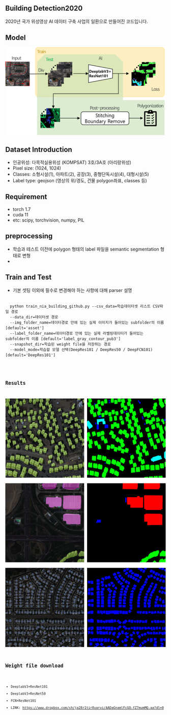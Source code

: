 ## Building Detection2020
2020년 국가 위성영상 AI 데이터 구축 사업의 일환으로 만들어진 코드입니다.

## Model
![전체 모델 구조](./images/model.png)

## Dataset Introduction
- 인공위성: 다목적실용위성 (KOMPSAT) 3호/3A호  (아리랑위성)
- Pixel size: (1024, 1024)
- Classes: 소형시설(1), 아파트(2), 공장(3), 중형단독시설(4), 대형시설(5)
- Label type: geojson (영상의 위/경도, 건물 polygon좌표, classes 등)

## Requirement
- torch 1.7
- cuda 11
- etc: scipy, torchvision, numpy, PIL

## preprocessing
- 학습과 테스트 이전에 polygon 형태의 label 파일을 semantic segmentation 형태로 변형
- 

## Train and Test
- 기본 셋팅 이외에 필수로 변경해야 하는 사항에 대해 parser 설명


<code>
  python train_nia_building_github.py --csv_data=학습데이터셋 리스트 CSV파일 경로 
  --data_dir=데이터셋 경로
  --img_folder_name=데이터경로 안에 있는 실제 이미지가 들어있는 subfolder의 이름 [default='asset']
  --label_folder_name=데이터경로 안에 있는 실제 라벨링데이터가 들어있는 subfolder의 이름 [default='label_gray_contour_pub3']
  --snapshot_dir=학습된 weight file을 저장하는 경로
  --model_mode=학습할 모델 선택(DeepRes101 / DeepRes50 / DeepFCN101)[default='DeepRes101']
  
<code>




## Results
![model 결과](./images/building_results.png)

## Weight file download
- DeeplabV3+ResNet101
- DeeplabV3+ResNet50
- FCN+ResNet101
- LINK: https://www.dropbox.com/sh/ja28r1tir8varvi/AADaGnamlFcGO-fZ7mumMQ-aa?dl=0
